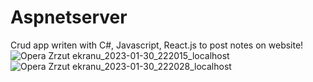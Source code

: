 # Aspnetserver
Crud app writen with C#, Javascript, React.js to post notes on website!
![Opera Zrzut ekranu_2023-01-30_222015_localhost](https://user-images.githubusercontent.com/103355465/215598386-0d3d497f-91da-4c60-a56a-69423e9c807b.png)
![Opera Zrzut ekranu_2023-01-30_222028_localhost](https://user-images.githubusercontent.com/103355465/215598393-de34fefe-2a11-448d-b726-b32267e7890e.png)
